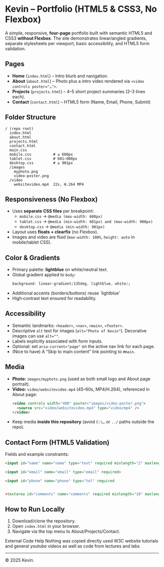 # Kevin – Portfolio (HTML5 & CSS3, No Flexbox)

A simple, responsive, **four‑page** portfolio built with semantic HTML5 and CSS3 **without Flexbox**. The site demonstrates linear/angled gradients, separate stylesheets per viewport, basic accessibility, and HTML5 form validation.

## Pages
- **Home** (`index.html`) – Intro blurb and navigation.
- **About** (`about.html`) – Photo plus a intro video rendered via `<video controls poster="…">`.
- **Projects** (`projects.html`) – 4–5 short project summaries (2–3 lines each).
- **Contact** (`contact.html`) – HTML5 form (Name, Email, Phone, Submit)


## Folder Structure
```
/ (repo root)
  index.html
  about.html
  projects.html
  contact.html
  main.css
  mobile.css          # ≤ 600px
  tablet.css          # 601–900px
  desktop.css         # ≥ 901px
  /images
    myphoto.png
    video-poster.png
  /video
    websitevideo.mp4  22s, H.264 MP4
```

## Responsiveness (No Flexbox)
- Uses **separate CSS files** per breakpoint:
  - `mobile.css` → `@media (max-width: 600px)`
  - `tablet.css` → `@media (min-width: 601px) and (max-width: 900px)`
  - `desktop.css` → `@media (min-width: 901px)`
- Layout uses **floats + clearfix** (no Flexbox).
- Images and video are fluid (`max-width: 100%`, `height: auto` in mobile/tablet CSS).

## Color & Gradients
- Primary palette: **lightblue** on white/neutral text.
- Global gradient applied to `body`:
  ```css
  background: linear-gradient(135deg, lightblue, white);
  ```
- Additional accents (borders/buttons) reuse `lightblue'
- High‑contrast text ensured for readability.

## Accessibility
- Semantic landmarks: `<header>`, `<nav>`, `<main>`, `<footer>`.
- Descriptive `alt` text for images (`alt="Photo of Kevin"`). Decorative images can use `alt=""`.
- Labels explicitly associated with form inputs.
- Optional: set `aria-current="page"` on the active nav link for each page.
- (Nice to have) A “Skip to main content” link pointing to `#main`.

## Media
- **Photo:** `images/myphoto.png` (used as both small logo and About page portrait).
- **Video:** `video/websitevideo.mp4` (45–60s, MP4/H.264), referenced in About page:
  ```html
  <video controls width="400" poster="images/video-poster.png">
    <source src="video/websitevideo.mp4" type="video/mp4" />
  </video>
  ```
- Keep media **inside this repository** (avoid `C:\…` or `../` paths outside the repo).

## Contact Form (HTML5 Validation)
Fields and example constraints:
```html
<input id="name" name="name" type="text" required minlength="2" maxlength="60">

<input id="email" name="email" type="email" required>

<input id="phone" name="phone" type="tel" required


<textarea id="comments" name="comments" required minlength="10" maxlength="500"></textarea>
```

## How to Run Locally
1. Download/clone the repository.
2. Open `index.html` in your browser.
3. Navigate via the top menu to About/Projects/Contact.


External Code Help 
Nothing was copied directly used W3C website tutorials and general youtube videos as well as code from lectures and labs 

---

© 2025 Kevin.
